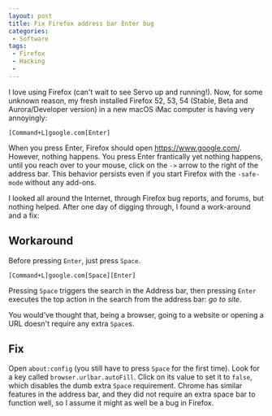 ```yaml
---
layout: post
title: Fix Firefox address bar Enter bug
categories:
 - Software
tags:
 - Firefox
 - Hacking
 - 
---
```


I love using Firefox (can't wait to see Servo up and running!). Now, for
some unknown reason, my fresh installed Firefox 52, 53, 54 (Stable,
Beta and Aurora/Developer version) in a new macOS iMac computer is
having very annoyingly:

```
[Command+L]google.com[Enter]
```

When you press Enter, Firefox should open https://www.google.com/.
However, nothing happens. You press Enter frantically yet nothing
happens, until you reach over to your mouse, click on the `->` arrow to the right of the address bar. This behavior persists even if you start Firefox with the `-safe-mode` without any add-ons.

I looked all around the Internet, through Firefox bug reports, and
forums, but nothing helped. After one day of digging through, I found a work-around and a fix:

## Workaround

Before pressing `Enter`, just press `Space`. 

```
[Command+L]google.com[Space][Enter]
```

Pressing `Space` triggers the search in the Address bar, then pressing
`Enter` executes the top action in the search from the address bar: *go
to site*.

You would've thought that, being a browser, going to a website or
opening a URL doesn't require any extra `Space`s.

## Fix

Open `about:config` (you still have to press `Space` for the first
time). Look for a key called `browser.urlbar.autoFill`. Click on its
value to set it to `false`, which disables the dumb extra `Space`
requirement. Chrome has similar features in the address bar, and they
did not require an extra space bar to function well, so I assume it
might as well be a bug in Firefox.

